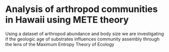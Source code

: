 # Analysis of arthropod communities in Hawaii using METE theory 

Using a dataset of arthropod abundance and body size we are investigating if the geologic age of substrates influences community assembly through the lens of the Maximum Entropy Theory of Ecology



